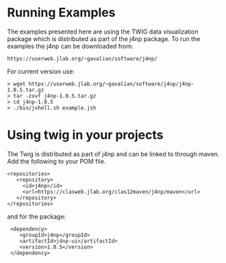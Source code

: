 # Running Examples

The examples presented here are using the TWIG data visualization
package which is distributed as part of the j4np package.
To run the examples the j4np can be downloaded from:

```
https://userweb.jlab.org/~gavalian/software/j4np/
```

For current version use:

```
> wget https://userweb.jlab.org/~gavalian/software/j4np/j4np-1.0.5.tar.gz
> tar -zxvf j4np-1.0.5.tar.gz
> cd j4np-1.0.5
> ./bin/jshell.sh example.jsh
```

# Using twig in your projects

The Twig is distributed as part of j4np and can be linked to through maven.
Add the following to your POM file.

```
<repositories>
   <repository>
     <id>j4np</id>
     <url>https://clasweb.jlab.org/clas12maven/j4np/maven</url>
   </repository>
</repositories>
```
and for the package:

```
 <dependency>
    <groupId>j4np</groupId>
    <artifactId>j4np-ui</artifactId>
    <version>1.0.5</version>
 </dependency>
```
